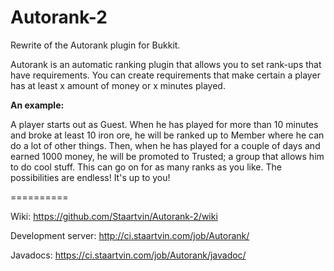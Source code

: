 Autorank-2
==========

Rewrite of the Autorank plugin for Bukkit.

Autorank is an automatic ranking plugin that allows you to set rank-ups that have requirements. You can create requirements that make certain a player has at least x amount of money or x minutes played.

**An example:**

A player starts out as Guest.
When he has played for more than 10 minutes and broke at least 10 iron ore, he will be ranked up to Member where he can do a lot of other things. Then, when he has played for a couple of days and earned 1000 money, he will be promoted to Trusted; a group that allows him to do cool stuff. This can go on for as many ranks as you like. The possibilities are endless! It's up to you!

==========

Wiki: https://github.com/Staartvin/Autorank-2/wiki

Development server: http://ci.staartvin.com/job/Autorank/

Javadocs: https://ci.staartvin.com/job/Autorank/javadoc/

